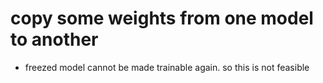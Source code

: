 # copy some weights from one model to another

* freezed model cannot be made trainable again. so this is not feasible
